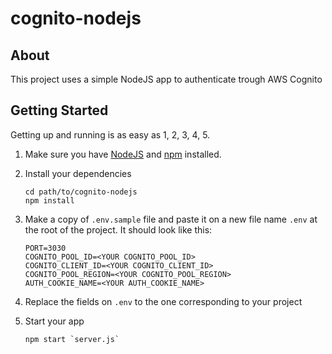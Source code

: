 # cognito-nodejs

> 

## About

This project uses a simple NodeJS app to authenticate trough AWS Cognito

## Getting Started

Getting up and running is as easy as 1, 2, 3, 4, 5.

1. Make sure you have [NodeJS](https://nodejs.org/) and [npm](https://www.npmjs.com/) installed.
2. Install your dependencies

    ```
    cd path/to/cognito-nodejs
    npm install
    ```
3. Make a copy of `.env.sample` file and paste it on a new file name `.env` at the root of the project. It should look like this:
   ``` 
   PORT=3030
   COGNITO_POOL_ID=<YOUR COGNITO_POOL_ID>
   COGNITO_CLIENT_ID=<YOUR COGNITO_CLIENT_ID>
   COGNITO_POOL_REGION=<YOUR COGNITO_POOL_REGION>
   AUTH_COOKIE_NAME=<YOUR AUTH_COOKIE_NAME>
   ```
4. Replace the fields on `.env` to the one corresponding to your project
5. Start your app

    ```
    npm start `server.js`
    ```

